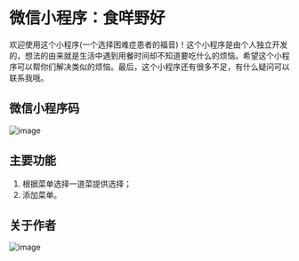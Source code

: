 # 微信小程序：食咩野好
  欢迎使用这个小程序(一个选择困难症患者的福音)！这个小程序是由个人独立开发的，想法的由来就是生活中遇到用餐时间却不知道要吃什么的烦恼。希望这个小程序可以帮你们解决类似的烦恼。最后，这个小程序还有很多不足，有什么疑问可以联系我哦。
## 微信小程序码
![image](https://github.com/ChenchenJT/time-to-eat/blob/master/aboutReadme/%E9%A3%9F%E5%92%A9%E9%87%8E%E5%A5%BD.jpg)
## 主要功能
1. 根据菜单选择一道菜提供选择；  
2. 添加菜单。  
## 关于作者
![image](https://github.com/ChenchenJT/time-to-eat/blob/master/aboutReadme/me.jpg)
